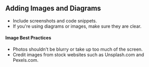 ## Adding Images and Diagrams

- Include screenshots and code snippets. 
- If you're using diagrams or images, make sure they are clear.

#### Image Best Practices

- Photos shouldn't be blurry or take up too much of the screen.
- Credit images from stock websites such as Unsplash.com and Pexels.com.